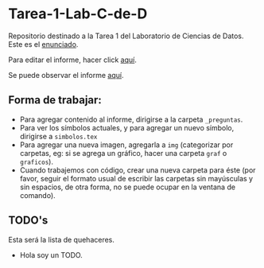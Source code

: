 # Tarea-1-Lab-C-de-D
Repositorio destinado a la Tarea 1 del Laboratorio de Ciencias de Datos. Este es el [enunciado](.\tarea1.pdf).

Para editar el informe, hacer click [aquí](https://www.overleaf.com/6431364931fbzjxsjtfymh).

Se puede observar el informe [aquí](./Tarea_1_Lab_C_de_D.pdf).

## Forma de trabajar:
* Para agregar contenido al informe, dirigirse a la carpeta ```_preguntas```.
* Para ver los símbolos actuales, y para agregar un nuevo símbolo, dirigirse a ```simbolos.tex```
* Para agregar una nueva imagen, agregarla a ```img``` (categorizar por carpetas, eg: si se agrega un gráfico, hacer una carpeta ```graf``` o ```graficos```).
* Cuando trabajemos con código, crear una nueva carpeta para éste (por favor, seguir el formato usual de escribir las carpetas sin mayúsculas y sin espacios, de otra forma, no se puede ocupar en la ventana de comando).
 
## TODO's
Esta será la lista de quehaceres.
* Hola soy un TODO.
